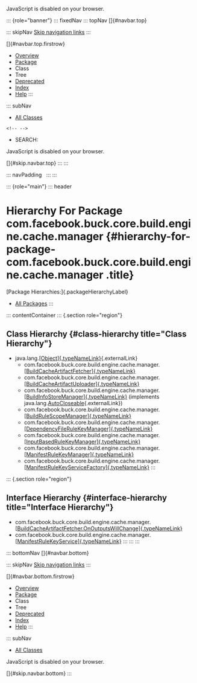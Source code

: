 <div>

JavaScript is disabled on your browser.

</div>

::: {role="banner"}
::: fixedNav
::: topNav
[]{#navbar.top}

::: skipNav
[Skip navigation links](#skip.navbar.top "Skip navigation links")
:::

[]{#navbar.top.firstrow}

-   [Overview](../../../../../../../../index.html)
-   [Package](package-summary.html)
-   Class
-   Tree
-   [Deprecated](../../../../../../../../deprecated-list.html)
-   [Index](../../../../../../../../index-all.html)
-   [Help](../../../../../../../../help-doc.html)
:::

::: subNav
-   [All Classes](../../../../../../../../allclasses.html)

```{=html}
<!-- -->
```
-   SEARCH:

<div>

<div>

JavaScript is disabled on your browser.

</div>

</div>

[]{#skip.navbar.top}
:::
:::

::: navPadding
 
:::
:::

::: {role="main"}
::: header
# Hierarchy For Package com.facebook.buck.core.build.engine.cache.manager {#hierarchy-for-package-com.facebook.buck.core.build.engine.cache.manager .title}

[Package Hierarchies:]{.packageHierarchyLabel}

-   [All Packages](../../../../../../../../overview-tree.html)
:::

::: contentContainer
::: {.section role="region"}
## Class Hierarchy {#class-hierarchy title="Class Hierarchy"}

-   java.lang.[[Object]{.typeNameLink}](http://docs.oracle.com/javase/7/docs/api/java/lang/Object.html?is-external=true "class or interface in java.lang"){.externalLink}
    -   com.facebook.buck.core.build.engine.cache.manager.[[BuildCacheArtifactFetcher]{.typeNameLink}](BuildCacheArtifactFetcher.html "class in com.facebook.buck.core.build.engine.cache.manager")
    -   com.facebook.buck.core.build.engine.cache.manager.[[BuildCacheArtifactUploader]{.typeNameLink}](BuildCacheArtifactUploader.html "class in com.facebook.buck.core.build.engine.cache.manager")
    -   com.facebook.buck.core.build.engine.cache.manager.[[BuildInfoStoreManager]{.typeNameLink}](BuildInfoStoreManager.html "class in com.facebook.buck.core.build.engine.cache.manager")
        (implements
        java.lang.[AutoCloseable](http://docs.oracle.com/javase/7/docs/api/java/lang/AutoCloseable.html?is-external=true "class or interface in java.lang"){.externalLink})
    -   com.facebook.buck.core.build.engine.cache.manager.[[BuildRuleScopeManager]{.typeNameLink}](BuildRuleScopeManager.html "class in com.facebook.buck.core.build.engine.cache.manager")
    -   com.facebook.buck.core.build.engine.cache.manager.[[DependencyFileRuleKeyManager]{.typeNameLink}](DependencyFileRuleKeyManager.html "class in com.facebook.buck.core.build.engine.cache.manager")
    -   com.facebook.buck.core.build.engine.cache.manager.[[InputBasedRuleKeyManager]{.typeNameLink}](InputBasedRuleKeyManager.html "class in com.facebook.buck.core.build.engine.cache.manager")
    -   com.facebook.buck.core.build.engine.cache.manager.[[ManifestRuleKeyManager]{.typeNameLink}](ManifestRuleKeyManager.html "class in com.facebook.buck.core.build.engine.cache.manager")
    -   com.facebook.buck.core.build.engine.cache.manager.[[ManifestRuleKeyServiceFactory]{.typeNameLink}](ManifestRuleKeyServiceFactory.html "class in com.facebook.buck.core.build.engine.cache.manager")
:::

::: {.section role="region"}
## Interface Hierarchy {#interface-hierarchy title="Interface Hierarchy"}

-   com.facebook.buck.core.build.engine.cache.manager.[[BuildCacheArtifactFetcher.OnOutputsWillChange]{.typeNameLink}](BuildCacheArtifactFetcher.OnOutputsWillChange.html "interface in com.facebook.buck.core.build.engine.cache.manager")
-   com.facebook.buck.core.build.engine.cache.manager.[[ManifestRuleKeyService]{.typeNameLink}](ManifestRuleKeyService.html "interface in com.facebook.buck.core.build.engine.cache.manager")
:::
:::
:::

::: bottomNav
[]{#navbar.bottom}

::: skipNav
[Skip navigation links](#skip.navbar.bottom "Skip navigation links")
:::

[]{#navbar.bottom.firstrow}

-   [Overview](../../../../../../../../index.html)
-   [Package](package-summary.html)
-   Class
-   Tree
-   [Deprecated](../../../../../../../../deprecated-list.html)
-   [Index](../../../../../../../../index-all.html)
-   [Help](../../../../../../../../help-doc.html)
:::

::: subNav
-   [All Classes](../../../../../../../../allclasses.html)

<div>

<div>

JavaScript is disabled on your browser.

</div>

</div>

[]{#skip.navbar.bottom}
:::
